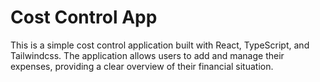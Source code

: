 # Cost Control App

This is a simple cost control application built with React, TypeScript, and Tailwindcss. The application allows users to add and manage their expenses, providing a clear overview of their financial situation.
